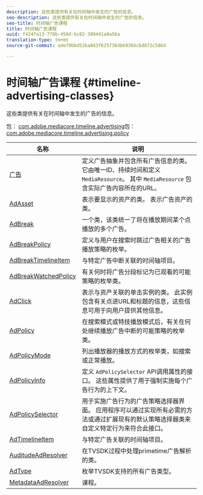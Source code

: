 ```yaml
---
description: 这些类提供有关在时间轴中发生的广告的信息。
seo-description: 这些类提供有关在时间轴中发生的广告的信息。
seo-title: 时间轴广告课程
title: 时间轴广告课程
uuid: f424fa13-778b-458d-bc82-389441a8a56a
translation-type: tm+mt
source-git-commit: adef0bbd52ba043f625f38db69366c6d873c586d

---
```



# 时间轴广告课程 {#timeline-advertising-classes}

这些类提供有关在时间轴中发生的广告的信息。

包： [com.adobe.mediacore.timeline.advertising](https://help.adobe.com/en_US/primetime/api/psdk/asdoc-dhls_1.4/com/adobe/mediacore/timeline/advertising/package-detail.html)包： [com.adobe.mediacore.timeline.advertising.policy](https://help.adobe.com/en_US/primetime/api/psdk/asdoc-dhls_1.4/com/adobe/mediacore/timeline/advertising/policy/package-detail.html)

| 名称 | 说明 |
|---|---|
| [广告](https://help.adobe.com/en_US/primetime/api/psdk/asdoc-dhls_1.4/com/adobe/mediacore/timeline/advertising/Ad.html) | 定义广告抽象并包含所有广告信息的类。 它由唯一ID、持续时间和定义 `MediaResource`。 其中 `MediaResource` 包含实际广告内容所在的URL。 |
| [AdAsset](https://help.adobe.com/en_US/primetime/api/psdk/asdoc-dhls_1.4/com/adobe/mediacore/timeline/advertising/AdAsset.html) | 表示要显示的资产的类。 表示广告资产的类。 |
| [AdBreak](https://help.adobe.com/en_US/primetime/api/psdk/asdoc-dhls_1.4/com/adobe/mediacore/timeline/advertising/AdBreak.html) | 一个类，该类统一了将在播放期间某个点播放的多个广告。 |
| [AdBreakPolicy](https://help.adobe.com/en_US/primetime/api/psdk/asdoc-dhls_1.4/com/adobe/mediacore/timeline/advertising/policy/AdBreakPolicy.html) | 定义与用户在搜索时跳过广告相关的广告播放策略的枚举。 |
| [AdBreakTimelineItem](https://help.adobe.com/en_US/primetime/api/psdk/asdoc-dhls_1.4/com/adobe/mediacore/timeline/advertising/AdBreakTimelineItem.html) | 与特定广告中断关联的时间轴项目。 |
| [AdBreakWatchedPolicy](https://help.adobe.com/en_US/primetime/api/psdk/asdoc-dhls_1.4/com/adobe/mediacore/timeline/advertising/policy/AdBreakWatchedPolicy.html) | 有关何时将广告分段标记为已观看的可能策略的枚举类。 |
| [AdClick](https://help.adobe.com/en_US/primetime/api/psdk/asdoc-dhls_1.4/com/adobe/mediacore/timeline/advertising/AdClick.html) | 表示与资产关联的单击实例的类。 此实例包含有关点进URL和标题的信息，这些信息可用于向用户提供其他信息。 |
| [AdPolicy](https://help.adobe.com/en_US/primetime/api/psdk/asdoc-dhls_1.4/com/adobe/mediacore/timeline/advertising/policy/AdPolicy.html) | 在搜索模式或特技播放模式后，有关在何处继续播放广告中断的可能策略的枚举类。 |
| [AdPolicyMode](https://help.adobe.com/en_US/primetime/api/psdk/asdoc-dhls_1.4/com/adobe/mediacore/timeline/advertising/policy/AdPolicyMode.html) | 列出播放器的播放方式的枚举类，如搜索或正常播放。 |
| [AdPolicyInfo](https://help.adobe.com/en_US/primetime/api/psdk/asdoc-dhls_1.4/com/adobe/mediacore/timeline/advertising/policy/AdPolicySelector.html) | 定义 `AdPolicySelector` API调用属性的接口。 这些属性提供了用于强制实施每个广告行为的上下文。 |
| [AdPolicySelector](https://help.adobe.com/en_US/primetime/api/psdk/asdoc-dhls_1.4/com/adobe/mediacore/timeline/advertising/policy/AdPolicySelector.html) | 用于实施广告行为的广告策略选择器界面。 应用程序可以通过实现所有必需的方法或通过扩展现有的默认策略选择器类来自定义特定行为来符合此接口。 |
| [AdTimelineItem](https://help.adobe.com/en_US/primetime/api/psdk/asdoc-dhls_1.4/com/adobe/mediacore/timeline/advertising/AdTimelineItem.html) | 与特定广告关联的时间轴项目。 |
| [AuditudeAdResolver](https://help.adobe.com/en_US/primetime/api/psdk/asdoc-dhls_1.4/com/adobe/mediacore/timeline/advertising/AuditudeAdResolver.html) | 在TVSDK过程中处理primetime广告解析的类。 |
| [AdType](https://help.adobe.com/en_US/primetime/api/psdk/asdoc-dhls_1.4/com/adobe/mediacore/timeline/advertising/AdType.html) | 枚举TVSDK支持的所有广告类型。 |
| [MetadataAdResolver](https://help.adobe.com/en_US/primetime/api/psdk/asdoc-dhls_1.4/com/adobe/mediacore/timeline/advertising/MetadataAdResolver.html) | 课程。 |

